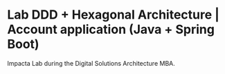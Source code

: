 # Lab DDD + Hexagonal Architecture | Account application (Java + Spring Boot)

Impacta Lab during the Digital Solutions Architecture MBA.
